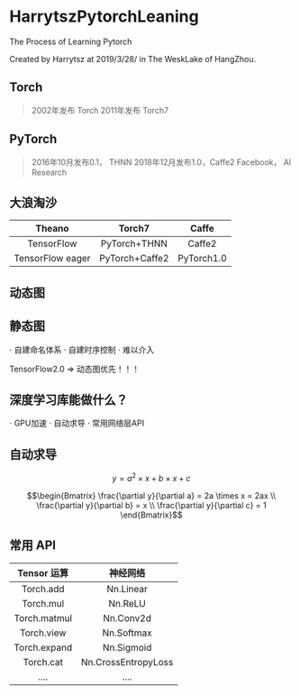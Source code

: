 # HarrytszPytorchLeaning
The Process of Learning Pytorch

Created by Harrytsz at 2019/3/28/ in The WeskLake of HangZhou.

## Torch 
> 2002年发布 Torch
> 2011年发布 Torch7

## PyTorch
> 2016年10月发布0.1， THNN
> 2018年12月发布1.0，Caffe2
> Facebook， AI Research

## 大浪淘沙

|Theano|Torch7|Caffe|
|:----:|:----:|:---:|
|TensorFlow|PyTorch+THNN|Caffe2|
|TensorFlow eager|PyTorch+Caffe2|PyTorch1.0|

## 动态图

## 静态图
$\cdot$ 自建命名体系
$\cdot$ 自建时序控制
$\cdot$ 难以介入

TensorFlow2.0 => 动态图优先！！！

## 深度学习库能做什么？
$\cdot$ GPU加速
$\cdot$ 自动求导
$\cdot$ 常用网络层API

## 自动求导

$$y = a^{2} \times x + b \times x + c$$

$$\begin{Bmatrix}
\frac{\partial y}{\partial a} = 2a \times x = 2ax
\\ \frac{\partial y}{\partial b} = x
\\ \frac{\partial y}{\partial c} = 1
\end{Bmatrix}$$


## 常用 API

| Tensor 运算 | 神经网络 |
|:---------:|:-------:|
| Torch.add | Nn.Linear |
| Torch.mul | Nn.ReLU |
| Torch.matmul | Nn.Conv2d |
| Torch.view | Nn.Softmax |
| Torch.expand | Nn.Sigmoid |
| Torch.cat | Nn.CrossEntropyLoss |
|....|....|
